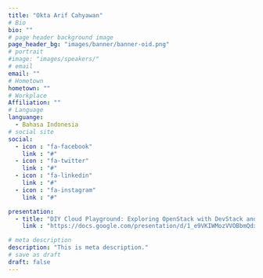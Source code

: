 ```yaml
---
title: "Okta Arif Cahyawan"
# Bio
bio: ""
# page header background image
page_header_bg: "images/banner/banner-oid.png"
# portrait
#image: "images/speakers/"
# email
email: ""
# Hometown
hometown: ""
# Workplace
Affiliation: ""
# Language
languange:
  - Bahasa Indonesia
# social site
social:
  - icon : "fa-facebook"
    link : "#"
  - icon : "fa-twitter"
    link : "#"
  - icon : "fa-linkedin"
    link : "#"
  - icon : "fa-instagram"
    link : "#"

presentation:
  - title: "DIY Cloud Playground: Exploring OpenStack with DevStack and Ngrok in Your Homelab"
    link : "https://docs.google.com/presentation/d/1_e9VKIWMozVVOBbmQdxSszen9vthA3FJFYrySBPH124/edit?usp=sharing"

# meta description
description: "This is meta description."
# save as draft
draft: false
---
```

